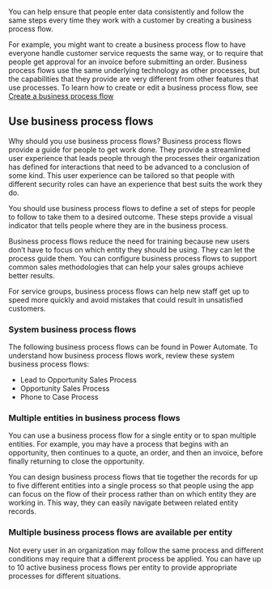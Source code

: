 You can help ensure that people enter data consistently and follow the 
same steps every time they work with a customer by creating a business 
process flow. 

For example, you might want to create a business process flow to have 
everyone handle customer service requests the same way, or to require 
that people get approval for an invoice before submitting an order. 
Business process flows use the same underlying technology as other 
processes, but the capabilities that they provide are very different 
from other features that use processes. To learn how to create or edit 
a business process flow, see [Create a business process flow](https://docs.microsoft.com/power-automate/create-business-process-flow)

## Use business process flows
Why should you use business process flows? Business process flows provide 
a guide for people to get work done. They provide a streamlined user 
experience that leads people through the processes their organization has 
defined for interactions that need to be advanced to a conclusion of some kind. 
This user experience can be tailored so that people with different security 
roles can have an experience that best suits the work they do.

You should use business process flows to define a set of steps for people to 
follow to take them to a desired outcome. These steps provide a visual indicator 
that tells people where they are in the business process. 

Business process flows reduce the need for training because new users don’t have 
to focus on which entity they should be using. They can let the process guide them. 
You can configure business process flows to support common sales methodologies that 
can help your sales groups achieve better results. 

For service groups, business process flows can help new staff get up to speed more 
quickly and avoid mistakes that could result in unsatisfied customers.

### System business process flows
The following business process flows can be found in Power Automate. To understand 
how business process flows work, review these system business process flows:

- Lead to Opportunity Sales Process
- Opportunity Sales Process
- Phone to Case Process 

### Multiple entities in business process flows
You can use a business process flow for a single entity or to span multiple entities. 
For example, you may have a process that begins with an opportunity, then continues 
to a quote, an order, and then an invoice, before finally returning to close the 
opportunity.

You can design business process flows that tie together the records for up to five 
different entities into a single process so that people using the app can focus on 
the flow of their process rather than on which entity they are working in. This way, 
they can easily navigate between related entity records.

### Multiple business process flows are available per entity
Not every user in an organization may follow the same process and different conditions 
may require that a different process be applied. You can have up to 10 active business 
process flows per entity to provide appropriate processes for different situations.
